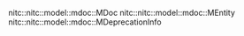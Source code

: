nitc::nitc::model::mdoc::MDoc
nitc::nitc::model::mdoc::MEntity
nitc::nitc::model::mdoc::MDeprecationInfo